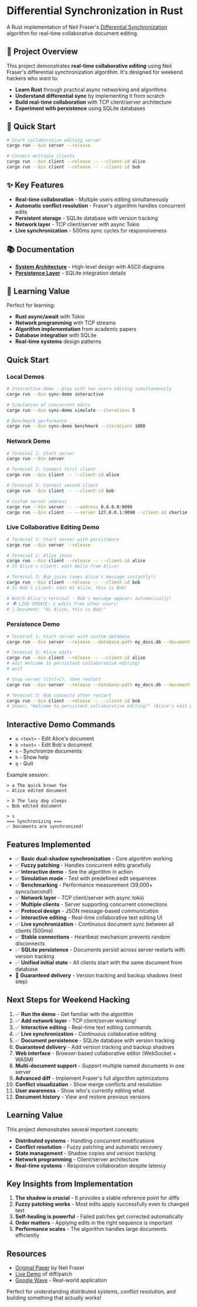 # Differential Synchronization in Rust

A Rust implementation of Neil Fraser's [Differential Synchronization](https://neil.fraser.name/writing/sync/) algorithm for real-time collaborative document editing.

## 🎯 Project Overview

This project demonstrates **real-time collaborative editing** using Neil Fraser's differential synchronization algorithm. It's designed for weekend hackers who want to:

- **Learn Rust** through practical async networking and algorithms
- **Understand differential sync** by implementing it from scratch
- **Build real-time collaboration** with TCP client/server architecture
- **Experiment with persistence** using SQLite databases

## 🚀 Quick Start

```bash
# Start collaborative editing server
cargo run --bin server --release

# Connect multiple clients
cargo run --bin client --release -- --client-id alice
cargo run --bin client --release -- --client-id bob
```

## ✨ Key Features

- **Real-time collaboration** - Multiple users editing simultaneously
- **Automatic conflict resolution** - Fraser's algorithm handles concurrent edits
- **Persistent storage** - SQLite database with version tracking
- **Network layer** - TCP client/server with async Tokio
- **Live synchronization** - 500ms sync cycles for responsiveness

## 📚 Documentation

- **[System Architecture](docs/ARCHITECTURE.md)** - High-level design with ASCII diagrams
- **[Persistence Layer](docs/PERSISTENCE_SUMMARY.md)** - SQLite integration details

## 🧪 Learning Value

Perfect for learning:
- **Rust async/await** with Tokio
- **Network programming** with TCP streams
- **Algorithm implementation** from academic papers
- **Database integration** with SQLite
- **Real-time systems** design patterns

## Quick Start

### Local Demos
```bash
# Interactive demo - play with two users editing simultaneously
cargo run --bin sync-demo interactive

# Simulation of concurrent edits
cargo run --bin sync-demo simulate --iterations 5

# Benchmark performance
cargo run --bin sync-demo benchmark --iterations 1000
```

### Network Demo
```bash
# Terminal 1: Start server
cargo run --bin server

# Terminal 2: Connect first client
cargo run --bin client -- --client-id alice

# Terminal 3: Connect second client  
cargo run --bin client -- --client-id bob

# Custom server address
cargo run --bin server -- --address 0.0.0.0:9090
cargo run --bin client -- --server 127.0.0.1:9090 --client-id charlie
```

### Live Collaborative Editing Demo
```bash
# Terminal 1: Start server with persistence
cargo run --bin server --release

# Terminal 2: Alice joins
cargo run --bin client --release -- --client-id alice
# In Alice's client: edit Hello from Alice!

# Terminal 3: Bob joins (sees Alice's message instantly!)  
cargo run --bin client --release -- --client-id bob
# In Bob's client: edit Hi Alice, this is Bob!

# Watch Alice's terminal - Bob's message appears automatically!
# 🌍 LIVE UPDATE: 1 edits from other users!
# 📄 Document: "Hi Alice, this is Bob!"
```

### Persistence Demo 
```bash
# Terminal 1: Start server with custom database
cargo run --bin server --release --database-path my_docs.db --document-name shared_doc

# Terminal 2: Alice edits
cargo run --bin client --release -- --client-id alice
# edit Welcome to persistent collaborative editing!
# quit

# Stop server (Ctrl+C), then restart
cargo run --bin server --release --database-path my_docs.db --document-name shared_doc

# Terminal 3: Bob connects after restart
cargo run --bin client --release -- --client-id bob
# Shows: "Welcome to persistent collaborative editing!" (Alice's edit persisted!)
```

## Interactive Demo Commands

- `a <text>` - Edit Alice's document
- `b <text>` - Edit Bob's document  
- `s` - Synchronize documents
- `h` - Show help
- `q` - Quit

Example session:
```
> a The quick brown fox
✏️ Alice edited document

> b The lazy dog sleeps
✏️ Bob edited document

> s
=== Synchronizing ===
✅ Documents are synchronized!
```

## Features Implemented

- ✅ **Basic dual-shadow synchronization** - Core algorithm working
- ✅ **Fuzzy patching** - Handles concurrent edits gracefully  
- ✅ **Interactive demo** - See the algorithm in action
- ✅ **Simulation mode** - Test with predefined edit sequences
- ✅ **Benchmarking** - Performance measurement (39,000+ syncs/second!)
- ✅ **Network layer** - TCP client/server with async tokio
- ✅ **Multiple clients** - Server supporting concurrent connections
- ✅ **Protocol design** - JSON message-based communication  
- ✅ **Interactive editing** - Real-time collaborative text editing UI
- ✅ **Live synchronization** - Continuous document sync between all clients (500ms)
- ✅ **Stable connections** - Heartbeat mechanism prevents random disconnects
- ✅ **SQLite persistence** - Documents persist across server restarts with version tracking
- ✅ **Unified initial state** - All clients start with the same document from database
- 🔄 **Guaranteed delivery** - Version tracking and backup shadows (next step)

## Next Steps for Weekend Hacking

1. ✅ **Run the demo** - Get familiar with the algorithm
2. ✅ **Add network layer** - TCP client/server working!
3. ✅ **Interactive editing** - Real-time text editing commands  
4. ✅ **Live synchronization** - Continuous collaborative editing
5. ✅ **Document persistence** - SQLite database with version tracking
6. **Guaranteed delivery** - Add version tracking and backup shadows
7. **Web interface** - Browser-based collaborative editor (WebSocket + WASM)
8. **Multi-document support** - Support multiple named documents in one server
9. **Advanced diff** - Implement Fraser's full algorithm optimizations
10. **Conflict visualization** - Show merge conflicts and resolution
11. **User awareness** - Show who's currently editing what
12. **Document history** - View and restore previous versions

## Learning Value

This project demonstrates several important concepts:

- **Distributed systems** - Handling concurrent modifications
- **Conflict resolution** - Fuzzy patching and automatic recovery
- **State management** - Shadow copies and version tracking
- **Network programming** - Client/server architecture
- **Real-time systems** - Responsive collaboration despite latency

## Key Insights from Implementation

1. **The shadow is crucial** - It provides a stable reference point for diffs
2. **Fuzzy patching works** - Most edits apply successfully even to changed text
3. **Self-healing is powerful** - Failed patches get corrected automatically
4. **Order matters** - Applying edits in the right sequence is important
5. **Performance scales** - The algorithm handles large documents efficiently

## Resources

- [Original Paper](https://neil.fraser.name/writing/sync/) by Neil Fraser
- [Live Demo](http://neil.fraser.name/software/diff_match_patch/demo_patch.html) of diff/patch
- [Google Wave](https://en.wikipedia.org/wiki/Apache_Wave) - Real-world application

Perfect for understanding distributed systems, conflict resolution, and building something that actually works!
